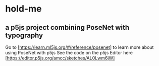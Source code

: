 # hold-me
## a p5js project combining PoseNet with typography

Go to [https://learn.ml5js.org/#/reference/posenet] to learn more about using PoseNet with p5js
See the code on the p5js Editor here [https://editor.p5js.org/amcc/sketches/AL0Lwm6jW]
